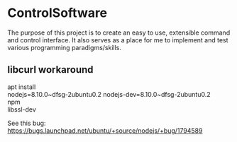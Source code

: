 # ControlSoftware
The purpose of this project is to create an easy to use, extensible command 
and control interface. It also serves as a place for me to implement and test 
various programming paradigms/skills.

## libcurl workaround
apt install \
    nodejs=8.10.0~dfsg-2ubuntu0.2 nodejs-dev=8.10.0~dfsg-2ubuntu0.2 \
    npm \
    libssl-dev

See this bug:
https://bugs.launchpad.net/ubuntu/+source/nodejs/+bug/1794589

